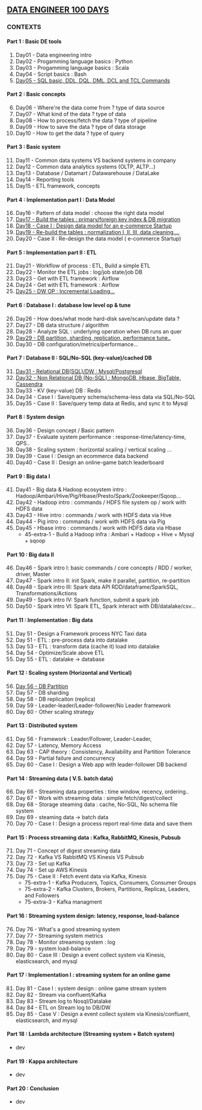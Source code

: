## [DATA ENGINEER 100 DAYS](https://github.com/yennanliu/DE-100-days/tree/master/de100days)

### CONTEXTS 

#### Part 1 : Basic DE tools 
1. Day01 - Data engineering intro 
2. Day02 - Progamming language basics : Python 
3. Day03 - Progamming language basics : Scala 
4. Day04 - Script basics : Bash
5. [Day05 - SQL basic, DDL, DQL, DML, DCL and TCL Commands](https://github.com/yennanliu/DE-100-days/blob/master/de100days/day_05/sql_basic.md)

#### Part 2 : Basic concepts  
6.  Day06 - Where're the data come from ? type of data source 
7.  Day07 - What kind of the data ? type of data 
8.  Day08 - How to process/fetch the data ?  type of pipeline 
9.  Day09 - How to save the data ? type of data storage 
10. Day10 - How to get the data ? type of query 

#### Part 3 : Basic system  
11. Day11 - Common data systems VS backend systems in company
12. Day12 - Common data analytics systems (OLTP, ALTP...)
13. Day13 - Database / Datamart / Datawarehouse / DataLake
14. Day14 - Reporting tools
15. Day15 - ETL framework, concepts

#### Part 4 : Implementation part I : Data Model  
16. Day16 - Pattern of data model : choose the right data model
17. [Day17 - Build the tables : primary/foreign key index & DB migration](https://github.com/yennanliu/DE-100-days/blob/master/de100days/day_17/build_table_db_migration.md)
18. [Day18 - Case I : Design data model for an e-commerce Startup](https://github.com/yennanliu/DE-100-days/blob/master/de100days/day_18/data_model_design.md)
19. [Day19 - Re-build the tables : normalization I, II, III, data cleaning....](https://github.com/yennanliu/DE-100-days/blob/master/de100days/day_19/db_normalization.md)
20. Day20 - Case II : Re-design the data model ( e-commerce Startup)

#### Part 5 : Implementation part II : ETL 
21. Day21 - Workflow of process : ETL, Build a simple ETL
22. Day22 - Monitor the ETL jobs : log/job state/job DB    
23. Day23 - Get with ETL framework : Airflow
24. Day24 - Get with ETL framework : Airflow
25. [Day25 - DW OP : Incremental Loading...](https://github.com/yennanliu/DE-100-days/blob/master/de100days/day_25/DW_op.md)

#### Part 6 : Database I : database low level op & tune
26. Day26 - How does/what mode hard-disk save/scan/update data ? 
27. Day27 - DB data structure / algorithm    
28. Day28 - Analyze SQL : underlying operation when DB runs an quer
29. [Day29 - DB partition, sharding, replication, performance tune..](https://github.com/yennanliu/DE-100-days/blob/master/de100days/day_29/db_partition_sharding_replication_tune.md)
30. Day30 - DB configuration/metrics/performance...

#### Part 7 : Database II : SQL/No-SQL (key-value)/cached DB
31. [Day31 - Relational DB(SQL)/DW : Mysql/Postgresql](https://github.com/yennanliu/DE-100-days/blob/master/de100days/day_31/relation_db_dw.md)
32. [Day32 - Non Relational DB (No-SQL) : MongoDB, Hbase, BigTable, Cassendra](https://github.com/yennanliu/DE-100-days/blob/master/de100days/day_32/nosql.md)
33. Day33 - KV (key-value) DB : Redis
34. Day34 - Case I : Save/query schema/schema-less data via SQL/No-SQL
35. Day35 - Case II : Save/query temp data at Redis, and sync it to Mysql  

#### Part 8 : System design
36. Day36 - Design concept / Basic pattern
37. Day37 - Evaluate system performance : response-time/latency-time, QPS..
38. Day38 - Scaling system : horizontal scaling / vertical scaling ...
39. Day39 - Case I : Design an ecommerce data backend 
40. Day40 - Case II : Design an online-game batch leaderboard

#### Part 9 : Big data I
41. Day41 - Big data & Hadoop ecosystem intro : Hadoop/Ambari/Hive/Pig/Hbase/Presto/Spark/Zookeeper/Sqoop...
42. Day42 - Hadoop intro : commands / HDFS file system op / work with HDFS data
43. Day43 - Hive intro : commands / work with HDFS data via Hive 
44. Day44 - Pig intro : commands / work with HDFS data via Pig 
45. Day45 - Hbase intro : commands / work with HDFS data via Hbase 
	- 45-extra-1 - Build a Hadoop infra : Ambari + Hadoop + Hive + Mysql + sqoop 

#### Part 10 : Big data II
46. Day46 - Spark intro I: basic commands / core concepts / RDD / worker, driver, Master
47. Day47 - Spark intro II: init Spark, make it parallel, partition, re-partition
48. Day48 - Spark intro III: Spark data API RDD/dataframe/SparkSQL, Transformations/Actions 
49. Day49 - Spark intro IV: Spark function, submit a spark job 
50. Day50 - Spark intro VI: Spark ETL, Spark interact with DB/datalake/csv...

#### Part 11 : Implementation : Big data
51. Day 51 - Design a Framework process NYC Taxi data
52. Day 51 - ETL : pre-process data into datalake
53. Day 53 - ETL : transform data (cache it) load into datalake
54. Day 54 - Optimize/Scale above ETL
55. Day 55 - ETL : datalake -> database

#### Part 12 : Scaling system (Horizontal and Vertical)
56. [Day 56 - DB Partition](https://github.com/yennanliu/DE-100-days/blob/master/de100days/day_56/db_partition.md) 
57. Day 57 - DB sharding 
58. Day 58 - DB replicaiton (replica) 
59. Day 59 - Leader-leader/Leader-follower/No Leader framework  
60. Day 60 - Other scaling strategy  

#### Part 13 : Distributed system 
61. Day 56 - Framework : Leader/Follower, Leader-Leader, 
62. Day 57 - Latency, Memory Access
63. Day 63 - CAP theory : Consistency, Availability and Partition Tolerance
64. Day 59 - Partial failure and concurrency
65. Day 60 - Case I : Design a Web app with leader-follower DB backend

#### Part 14 : Streaming data ( V.S. batch data)
66. Day 66 - Streaming data properties : time window, recency, ordering.. 
67. Day 67 - Work with streaming data : simple fetch/digest/collect
68. Day 68 - Storage steaming data : cache, No-SQL, No schema file system 
69. Day 69 - steaming data -> batch data
70. Day 70 - Case I : Design a process report real-time data and save them

#### Part 15 : Process streaming data : Kafka, RabbitMQ, Kinesis, Pubsub 
71. Day 71 - Concept of digest streaming data 
72. Day 72 - Kafka VS RabbitMQ VS Kinesis VS Pubsub 
73. Day 73 - Set up Kafka 
74. Day 74 - Set up AWS Kinesis 
75. Day 75 - Case II : Fetch event data via Kafka, Kinesis
	- 75-extra-1 - Kafka Producers, Topics, Consumers, Consumer Groups
	- 75-extra-2 - Kafka Clusters, Brokers, Partitions, Replicas, Leaders, and Followers
	- 75-extra-3 - Kafka managment

#### Part 16 : Streaming system design: latency, response, load-balance
76. Day 76 - What's a good streaming system
77. Day 77 - Streaming system metrics  
78. Day 78 - Monitor streaming system : log 
79. Day 79 - system load-balance 
80. Day 80 - Case III : Design a event collect system via Kinesis, elasticsearch, and mysql 

#### Part 17 : Implementation I : streaming system for an online game  
81. Day 81 - Case I : system design : online game stream system
82. Day 82 - Stream via confluent/Kafka  
83. Day 83 - Stream log to Nosql/Datalake
84. Day 84 - ETL on Stream log to DB/DW 
85. Day 85 - Case V : Design a event collect system via Kinesis/confluent, elasticsearch, and mysql  

#### Part 18 : Lambda architecture (Streaming system + Batch system)
- dev 

#### Part 19 : Kappa architecture 
- dev 

#### Part 20 : Conclusion   
- dev 
